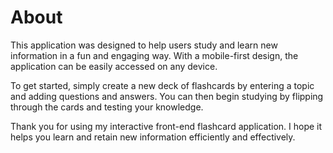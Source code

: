# About

This application was designed to help users study and learn new information in a fun and engaging way. With a mobile-first design, the application can be easily accessed on any device.

To get started, simply create a new deck of flashcards by entering a topic and adding questions and answers. You can then begin studying by flipping through the cards and testing your knowledge. 

Thank you for using my interactive front-end flashcard application. I hope it helps you learn and retain new information efficiently and effectively.
